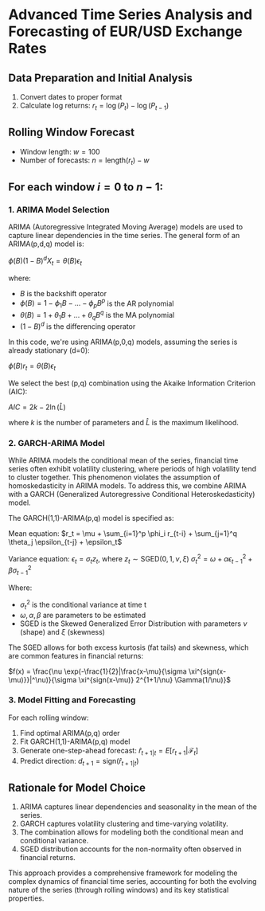# Advanced Time Series Analysis and Forecasting of EUR/USD Exchange Rates

## Data Preparation and Initial Analysis
1. Convert dates to proper format
2. Calculate log returns: $r_t = \log(P_t) - \log(P_{t-1})$

## Rolling Window Forecast
- Window length: $w = 100$
- Number of forecasts: $n = \text{length}(r_t) - w$

## For each window $i = 0$ to $n-1$:

### 1. ARIMA Model Selection
ARIMA (Autoregressive Integrated Moving Average) models are used to capture linear dependencies in the time series. The general form of an ARIMA(p,d,q) model is:

$\phi(B)(1-B)^d X_t = \theta(B)\epsilon_t$

where:
- $B$ is the backshift operator
- $\phi(B) = 1 - \phi_1B - ... - \phi_pB^p$ is the AR polynomial
- $\theta(B) = 1 + \theta_1B + ... + \theta_qB^q$ is the MA polynomial
- $(1-B)^d$ is the differencing operator

In this code, we're using ARIMA(p,0,q) models, assuming the series is already stationary (d=0):

$\phi(B)r_t = \theta(B)\epsilon_t$

We select the best (p,q) combination using the Akaike Information Criterion (AIC):

$AIC = 2k - 2\ln(\hat{L})$

where $k$ is the number of parameters and $\hat{L}$ is the maximum likelihood.

### 2. GARCH-ARIMA Model
While ARIMA models the conditional mean of the series, financial time series often exhibit volatility clustering, where periods of high volatility tend to cluster together. This phenomenon violates the assumption of homoskedasticity in ARIMA models. To address this, we combine ARIMA with a GARCH (Generalized Autoregressive Conditional Heteroskedasticity) model.

The GARCH(1,1)-ARIMA(p,q) model is specified as:

Mean equation:
$r_t = \mu + \sum_{i=1}^p \phi_i r_{t-i} + \sum_{j=1}^q \theta_j \epsilon_{t-j} + \epsilon_t$

Variance equation:
$\epsilon_t = \sigma_t z_t$, where $z_t \sim \text{SGED}(0,1,\nu,\xi)$
$\sigma_t^2 = \omega + \alpha \epsilon_{t-1}^2 + \beta \sigma_{t-1}^2$

Where:
- $\sigma_t^2$ is the conditional variance at time t
- $\omega, \alpha, \beta$ are parameters to be estimated
- SGED is the Skewed Generalized Error Distribution with parameters $\nu$ (shape) and $\xi$ (skewness)

The SGED allows for both excess kurtosis (fat tails) and skewness, which are common features in financial returns:

$f(x) = \frac{\nu \exp(-\frac{1}{2}|\frac{x-\mu}{\sigma \xi^{sign(x-\mu)}}|^\nu)}{\sigma \xi^{sign(x-\mu)} 2^{1+1/\nu} \Gamma(1/\nu)}$

### 3. Model Fitting and Forecasting
For each rolling window:
1. Find optimal ARIMA(p,q) order
2. Fit GARCH(1,1)-ARIMA(p,q) model
3. Generate one-step-ahead forecast: $\hat{r}_{t+1|t} = E[r_{t+1}|\mathcal{F}_t]$
4. Predict direction: $d_{t+1} = \text{sign}(\hat{r}_{t+1|t})$

## Rationale for Model Choice
1. ARIMA captures linear dependencies and seasonality in the mean of the series.
2. GARCH captures volatility clustering and time-varying volatility.
3. The combination allows for modeling both the conditional mean and conditional variance.
4. SGED distribution accounts for the non-normality often observed in financial returns.

This approach provides a comprehensive framework for modeling the complex dynamics of financial time series, accounting for both the evolving nature of the series (through rolling windows) and its key statistical properties.
